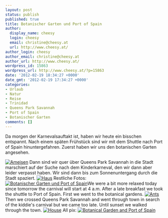 ```yaml
---
layout: post
status: publish
published: true
title: Botanischer Garten und Port of Spain
author:
  display_name: cheesy
  login: cheesy
  email: christine@cheesy.at
  url: http://www.cheesy.at/
author_login: cheesy
author_email: christine@cheesy.at
author_url: http://www.cheesy.at/
wordpress_id: 15863
wordpress_url: http://www.cheesy.at/?p=15863
date: '2012-02-19 18:34:27 +0000'
date_gmt: '2012-02-19 17:34:27 +0000'
categories:
- Urlaub
- Natur
- Reise
- Trinidad
- Queens Park Savannah
- Port of Spain
- Botanischer Garten
comments: []
---
```

<!--:de-->Da morgen der Karnevalsauftakt ist, haben wir heute ein bisschen entspannt. Nach einem späten Frühstück sind wir mit dem Shuttle nach Port of Spain hinuntergefahren. Zuerst haben wir uns den botanischen Garten angesehen.
[![](http://www.cheesy.at/wp-content/uploads/10-Ameisen-Ants-300x200.jpg "Ameisen")](http://www.cheesy.at/wp-content/uploads/10-Ameisen-Ants.jpg)
Dann sind wir quer über Queens Park Savannah in die Stadt marschiert auf der Suche nach dem Kinderkarneval, den wir dann aber leider verpasst haben. Wir sind dann bis zum Sonnenuntergang durch die Stadt spaziert.
[![](http://www.cheesy.at/wp-content/uploads/26-Haus-House-300x200.jpg "Haus")](http://www.cheesy.at/wp-content/uploads/26-Haus-House.jpg)
Restliche Fotos:
[![](http://www.cheesy.at/wp-content/uploads/thumb15.jpg "Botanischer Garten und Port of Spain")](http://www.cheesy.at/fotos/urlaub/trinidad-tobago/botanischer-garten-und-port-of-spain/)<!--:--><!--:en-->We were a bit more relaxed today since tomorrow the carnival will start at 4 a.m. After a late breakfast we took the shuttle to Port of Spain. First we went to the botanical gardens.
[![](http://www.cheesy.at/wp-content/uploads/10-Ameisen-Ants-300x200.jpg "Ants")](http://www.cheesy.at/wp-content/uploads/10-Ameisen-Ants.jpg)
Then we crossed Queens Park Savannah and went through town in search of the kiddie's carnival but we came too late. Until sunset we walked through the town.
[![](http://www.cheesy.at/wp-content/uploads/26-Haus-House-300x200.jpg "House")](http://www.cheesy.at/wp-content/uploads/26-Haus-House.jpg)
All pix:
[![](http://www.cheesy.at/wp-content/uploads/thumb15.jpg "Botanical Garden and Port of Spain")](http://www.cheesy.at/en/fotos/urlaub/trinidad-tobago/botanischer-garten-und-port-of-spain/)<!--:-->
